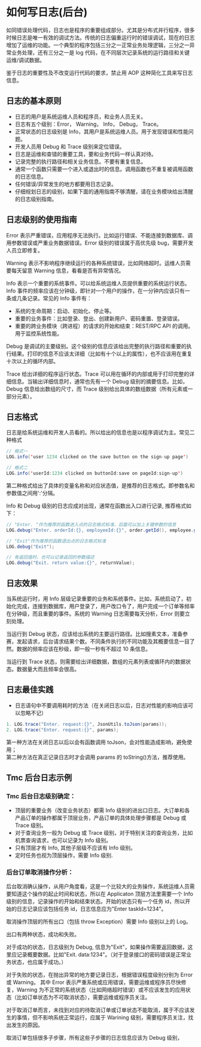 # 如何写日志(后台)

如同错误处理代码，日志也是程序的重要组成部分。尤其是分布式并行程序，很多时候日志是唯一有效的调试方法。传统的日志偏重运行时的错误调试，现在的日志增加了运维的功能。一个典型的程序包括三分之一正常业务处理逻辑，三分之一异常业务处理，还有三分之一是 log 代码，在不同层次记录系统的运行路径和关键运维/调试数据。

鉴于日志的重要性及不改变运行代码的要求，禁止用 AOP 这种简化工具来写日志信息。

## 日志的基本原则

- 日志的用户是系统运维人员和程序员，和业务人员无关。
- 日志有五个级别：Error， Warning， Info， Debug， Trace。
- 正常状态的日志级别是 Info，其用户是系统运维人员。用于发现错误和性能问题。
- 开发人员用 Debug 和 Trace 级别来定位错误。
- 日志是运维和查错的重要工具，要和业务代码一样认真对待。
- 记录完整的执行路径和相关业务信息。不要有重复信息。
- 通常一个函数只需要一个进入或退出时的信息。调用函数也不重复被调用函数的日志信息。
- 任何错误/异常发生的地方都要用日志记录。
- 仔细规划日志的级别，如果下面的通用指南不够清醒，请在业务模块给出清醒的日志级别指南。

## 日志级别的使用指南

Error 表示严重错误，应用程序无法执行。比如运行错误、不能连接到数据库、调用参数错误或严重业务数据错误。Error 级别的错误属于高优先级 bug，需要开发人员立即修复。

Warning 表示不影响程序继续运行的各种系统错误，比如网络超时。运维人员需要每天留意 Warning 信息，看看是否有异常情况。

Info 表示一个重要的系统事件。可以给系统运维人员提供重要的系统运行状态。Info 事件的频率应该在分钟级，即针对一个用户的操作，在一分钟内应该只有一条或几条记录。常见的 Info 事件有：

- 系统的生命周期：启动、初始化、停止等。
- 重要的业务事件：比如登录、登出、创建新用户、密码重置、登录错误。
- 重要的跨业务模块（跨进程）的请求的开始和结束：REST/RPC API 的调用。用于监控系统性能。

Debug 是调试的主要级别。这个级别的信息应该给出完整的执行路径和重要的执行结果。打印的信息不应该太详细（比如有十个以上的属性），也不应该用在重复十次以上的循环内部。

Trace 给出详细的程序运行状态。Trace 可以用在循环的内部或用于打印完整的详细信息。当输出详细信息时，通常也先有一个 Debug 级别的摘要信息。比如，Debug 信息给出数组的尺寸，而 Trace 级别给出具体的数组数据（所有元素或一部分元素）。

## 日志格式

日志是给系统运维和开发人员看的。所以给出的信息也是以程序调试为主。常见二种格式

```java
// 格式一
LOG.info('user 1234 clicked on the save button on the sign-up page')

// 格式二
LOG.info('userId:1234 clicked on buttonId:save on pageId:sign-up')
```

第二种格式给出了具体的变量名称和对应状态值，是推荐的日志格式。即参数名和参数值之间用':'分隔。

Info 和 Debug 级别的日志应成对出现，通常在函数出入口进行记录, 推荐格式如下：

```java
// "Enter. "作为推荐的函数进入点的日志格式标准，后面可以加上关键参数的信息
LOG.debug("Enter. orderId:{}, employeeId:{}", order.getId(), employee.getId());

// "Exit"作为推荐的函数退出点的日志格式标准
LOG.debug("Exit");

// 有返回值时，也可以记录返回的参数描述
LOG.debug("Exit. return value:{}", returnValue);
```

## 日志效果

当系统运行时，用 Info 层级记录重要的业务和系统事件。比如，系统启动了，初始化完成，连接到数据库，用户登录了，用户改口令了，用户完成一个订单等频率在分钟级，而且重要的事件。系统的 Warning 日志需要每天分析，Error 则要立刻处理。

当运行到 Debug 状态，应该给出系统的主要运行路径。比如搜素文本，准备参赛，发起请求，后台请求结果个数。不同条件执行的不同功能及其概要信息一目了然。数据的频率应该在秒级，即一般一秒有不超过 10 条信息。

当运行到 Trace 状态，则需要给出详细数据，数组的元素列表或循环内的数据状态。数据量大而且频率会很高。

## 日志最佳实践

- 日志语句中不要调用耗时的方法（在关闭日志以后，日志对性能的影响应该可以忽略不记）

```java
1. LOG.trace("Enter. request:{}", JsonUtils.toJson(params));
2. LOG.trace("Enter. request:{}", params);
```

第一种方法在关闭日志以后以会有函数调用 toJson，会对性能造成影响，避免使用；  
第二种方法在真正记录日志时才会调用 params 的 toString()方法，推荐使用。

## Tmc 后台日志示例

### Tmc 后台日志级别确定：

- 顶层的重要业务（改变业务状态）都需 Info 级别的进出口日志。大订单和各产品订单的操作都属于顶层业务，产品订单的具体处理步骤都是 Debug 或 Trace 级别。
- 对于查询业务一般为 Debug 或 Trace 级别，对于特别关注的查询业务，比如机票查询请求，也可以记录为 Info 级别。
- 只有顶层才有 Info, 其他子层级不应该有 Info 级别。
- 定时任务也视为顶层操作，需要 Info 级别.

### 后台订单取消操作分析：

后台取消确认操作，从用户角度看，这是一个比较大的业务操作，系统运维人员需要知道这个操作的起止时间和状态，所以在 Applicaton 顶层方法里需要一个 Info 级别的信息，记录操作的开始和结束状态。开始的状态只有一个任务 id，所以开始的日志记录应该包括任务 id，日志信息应为"Enter taskId=1234"。

取消操作顶层的所有出口（包括 throw Exception）需要 Info 级别以上的 Log。

出口有两种状态，成功和失败。

对于成功的状态，日志级别为 Debug, 信息为"Exit"，如果操作需要返回数据，这里应记录概要数据。比如"Exit. data:1234"。（对于登录接口的密码错误是正常业务状态，也应属于成功。）

对于失败的状态，在抛出异常的地方要记录日志，根据错误程度级别分别为 Error 或 Warning。 其中 Error 表示严重系统或应用错误，需要运维或程序员尽快修复，Warning 为不正常的系统状态（比如网络超时错误）或不应该发生的应用状态（比如订单状态为不可取消状态），需要运维或程序员关注。

对于取消订单而言，未找到对应的待取消订单或订单状态不能取消，属于不应该发生的事情，但不影响系统正常运行，应属于 Warining 级别，需要程序员关注，找出发生的原因。

取消订单包括很多子步骤，所有这些子步骤的日志信息应该为 Debug 级别，
